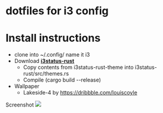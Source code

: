 # dotfiles for i3 config

# Install instructions
* clone into ~/.config/ name it i3
* Download [**i3status-rust**](https://github.com/greshake/i3status-rust)
  * Copy contents from i3status-rust-theme into i3status-rust/src/themes.rs
  * Compile (cargo build --release)
* Wallpaper
  * Lakeside-4 by https://dribbble.com/louiscoyle

Screenshot
<img src="https://i.imgur.com/9ZV5UOy.png">
